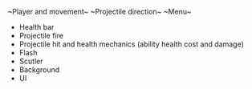 ~Player and movement~
~Projectile direction~
~Menu~
- Health bar
- Projectile fire
- Projectile hit  and health mechanics (ability health cost and damage)
- Flash
- Scutler
- Background
- UI
